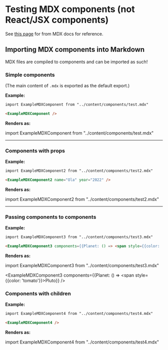 # Testing MDX components (not React/JSX components)

See [this page](https://mdxjs.com/docs/using-mdx/) for from MDX docs for reference.

## Importing MDX components into Markdown

MDX files are compiled to components and can be imported as such!

### Simple components

(The main content of `.mdx` is exported as the default export.)

**Example:**

```md
import ExampleMDXComponent from "../content/components/test.mdx"

<ExampleMDXComponent />
```

**Renders as:**

import ExampleMDXComponent from "../content/components/test.mdx"

<ExampleMDXComponent />

---

### Components with props

**Example:**

```md
import ExampleMDXComponent2 from "../content/components/test2.mdx"

<ExampleMDXComponent2 name="Ola" year="2022" />
```

**Renders as:**

import ExampleMDXComponent2 from "../content/components/test2.mdx"

<ExampleMDXComponent2 name="Ola" year="2022" />

---

### Passing components to components

**Example:**

```md
import ExampleMDXComponent3 from "../content/components/test3.mdx"

<ExampleMDXComponent3 components={{Planet: () => <span style={{color: 'tomato'}}>Pluto</span>}} />
```

**Renders as:**

import ExampleMDXComponent3 from "../content/components/test3.mdx"

<ExampleMDXComponent3 components={{Planet: () => <span style={{color: 'tomato'}}>Pluto</span>}} />

### Components with children

**Example:**

```md
import ExampleMDXComponent4 from "../content/components/test4.mdx"

<ExampleMDXComponent4 />
```

**Renders as:**

import ExampleMDXComponent4 from "../content/components/test4.mdx"

<ExampleMDXComponent4 />
